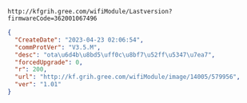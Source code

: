 `http://kfgrih.gree.com/wifiModule/Lastversion?firmwareCode=362001067496`

```json
{
  "CreateDate": "2023-04-23 02:06:54",
  "commProtVer": "V3.5.M",
  "desc": "ota\u6d4b\u8bd5\uff0c\u8bf7\u52ff\u5347\u7ea7",
  "forcedUpgrade": 0,
  "r": 200,
  "url": "http://kf.grih.gree.com/wifiModule/image/14005/579956",
  "ver": "1.01"
}
```